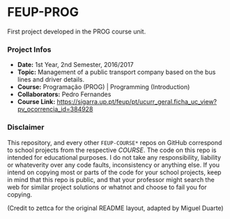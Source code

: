 # FEUP-PROG
First project developed in the PROG course unit.

### Project Infos
* **Date:** 1st Year, 2nd Semester, 2016/2017
* **Topic:** Management of a public transport company based on the bus lines and driver details.
* **Course:** Programação (PROG) | Programming (Introduction)
* **Collaborators:** Pedro Fernandes
* **Course Link:** https://sigarra.up.pt/feup/pt/ucurr_geral.ficha_uc_view?pv_ocorrencia_id=384928


### Disclaimer
This repository, and every other `FEUP-COURSE*` repos on GitHub correspond to school projects from the respective *COURSE*. The code on this repo is intended for educational purposes. I do not take any responsibility, liability or whateverity over any code faults, inconsistency or anything else. If you intend on copying most or parts of the code for your school projects, keep in mind that this repo is public, and that your professor might search the web for similar project solutions or whatnot and choose to fail you for copying.

(Credit to zettca for the original README layout, adapted by Miguel Duarte)
